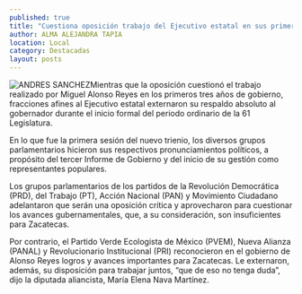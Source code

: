 ```yaml
---
published: true
title: "Cuestiona oposición trabajo del Ejecutivo estatal en sus primeros 3 años; fracciones afines lo respaldan "
author: ALMA ALEJANDRA TAPIA
location: Local
category: Destacadas
layout: posts
---
```


![ANDRES SANCHEZ](http://i.imgur.com/h6hbEBlm.jpg)Mientras que la oposición cuestionó el trabajo realizado por Miguel Alonso Reyes en los primeros tres años de gobierno, fracciones afines al Ejecutivo estatal externaron su respaldo absoluto al gobernador durante el inicio formal del periodo ordinario de la 61 Legislatura.

En lo que fue la primera sesión del nuevo trienio, los diversos grupos parlamentarios hicieron sus respectivos pronunciamientos políticos, a propósito del tercer Informe de Gobierno y del inicio de su gestión como representantes populares.

Los grupos parlamentarios de los partidos de la Revolución Democrática (PRD), del Trabajo (PT), Acción Nacional (PAN) y Movimiento Ciudadano adelantaron que serán una oposición crítica y aprovecharon para cuestionar los avances gubernamentales, que, a su consideración, son insuficientes para Zacatecas.

Por contrario, el Partido Verde Ecologista de México (PVEM), Nueva Alianza (PANAL) y Revolucionario Institucional (PRI) reconocieron en el gobierno de Alonso Reyes logros y avances importantes para Zacatecas. Le externaron, además, su disposición para trabajar juntos, “que de eso no tenga duda”, dijo la diputada aliancista, María Elena Nava Martínez.
